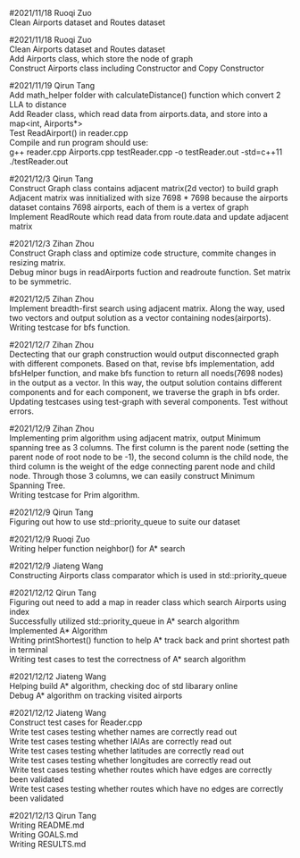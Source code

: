 #2021/11/18 Ruoqi Zuo<br/>
Clean Airports dataset and Routes dataset<br/>

#2021/11/18 Ruoqi Zuo<br/>
Clean Airports dataset and Routes dataset<br/>
Add Airports class, which store the node of graph<br/>
Construct Airports class including Constructor and Copy Constructor<br/>

#2021/11/19 Qirun Tang<br/>
Add math_helper folder with calculateDistance() function which convert 2 LLA to distance<br/>
Add Reader class, which read data from airports.data, and store into a map<int, Airports*><br/>
Test ReadAirport() in reader.cpp<br/>
Compile and run program should use: <br/>
g++ reader.cpp Airports.cpp testReader.cpp -o testReader.out -std=c++11 <br/>
./testReader.out<br/>

#2021/12/3 Qirun Tang<br/>
Construct Graph class contains adjacent matrix(2d vector) to build graph<br/>
Adjacent matrix was innitialized with size 7698 * 7698 because the airports dataset contains 7698 airports, each of them is a vertex of graph <br/>
Implement ReadRoute which read data from route.data and update adjacent matrix<br/>

#2021/12/3 Zihan Zhou<br/>
Construct Graph class and optimize code structure, commite changes in resizing matrix.<br/>
Debug minor bugs in readAirports fuction and readroute function. Set matrix to be symmetric.</br>

#2021/12/5 Zihan Zhou</br>
Implement breadth-first search using adjacent matrix. Along the way, used two vectors and output solution as a vector containing nodes(airports).</br>
Writing testcase for bfs function.</br>

#2021/12/7 Zihan Zhou</br>
Dectecting that our graph construction would output disconnected graph with different componets. Based on that, revise bfs implementation, add bfsHelper function, and make bfs function to return all noeds(7698 nodes) in the output as a vector. In this way, the output solution contains different components and for each component, we traverse the graph in bfs order.</br>
Updating testcases using test-graph with several components. Test without errors.</br>

#2021/12/9 Zihan Zhou</br>
Implementing prim algorithm using adjacent matrix, output Minimum spanning tree as 3 columns. The first column is the parent node (setting the parent node of root node to be -1), the second column is the child node, the third column is the weight of the edge connecting parent node and child node. Through those 3 columns, we can easily construct Minimum Spanning Tree.</br>
Writing testcase for Prim algorithm.

#2021/12/9 Qirun Tang<br/>
Figuring out how to use std::priority_queue to suite our dataset<br/>

#2021/12/9 Ruoqi Zuo<br/>
Writing helper function neighbor() for A* search<br/>

#2021/12/9 Jiateng Wang<br/>
Constructing Airports class comparator which is used in std::priority_queue<br/>

#2021/12/12 Qirun Tang<br/>
Figuring out need to add a map in reader class which search Airports using index<br/>
Successfully utilized std::priority_queue in A* search algorithm<br/>
Implemented A* Algorithm<br/>
Writing printShortest() function to help A* track back and print shortest path in terminal<br/>
Writing test cases to test the correctness of A* search algorithm<br/>

#2021/12/12 Jiateng Wang<br/>
Helping build A* algorithm, checking doc of std libarary online<br/>
Debug A* algorithm on tracking visited airports<br/>

#2021/12/12 Jiateng Wang<br/>
Construct test cases for Reader.cpp<br/>
Write test cases testing whether names are correctly read out<br/>
Write test cases testing whether IAIAs are correctly read out<br/>
Write test cases testing whether latitudes are correctly read out<br/>
Write test cases testing whether longitudes are correctly read out<br/>
Write test cases testing whether routes which have edges are correctly been validated<br/>
Write test cases testing whether routes which have no edges are correctly been validated<br/>

#2021/12/13 Qirun Tang<br/>
Writing README.md<br/>
Writing GOALS.md<br/>
Writing RESULTS.md<br/>